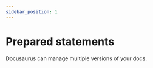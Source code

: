 ```yaml
---
sidebar_position: 1
---
```


# Prepared statements

Docusaurus can manage multiple versions of your docs.